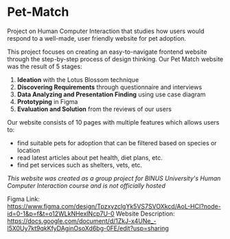 # Pet-Match 
Project on Human Computer Interaction that studies how users would respond to a well-made, user friendly website for pet adoption.

This project focuses on creating an easy-to-navigate frontend website through the step-by-step process of design thinking. Our Pet Match website was the result of 5 stages:
1. **Ideation** with the Lotus Blossom technique
2. **Discovering Requirements** through questionnaire and interviews
3. **Data Analyzing and Presentation Finding** using use case diagram
4. **Prototyping** in Figma
5. **Evaluation and Solution** from the reviews of our users

Our website consists of 10 pages with multiple features which allows users to:
- find suitable pets for adoption that can be filtered based on species or location
- read latest articles about pet health, diet plans, etc.
- find pet services such as shelters, vets, etc.

_This website was created as a group project for BINUS University's Human Computer Interaction course and is not officially hosted_

Figma Link: https://www.figma.com/design/TpzxyzclgYk5VS7SVOXkcd/AoL-HCI?node-id=0-1&p=f&t=o12WLkNHexINcp7U-0
Website Description: https://docs.google.com/document/d/1ZkJ-x4UNe_-l5X0Uy7kt9qkKfyDAginOsoXd6bg-0FE/edit?usp=sharing
